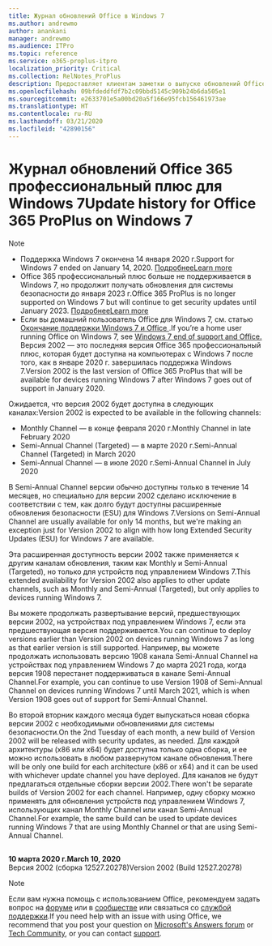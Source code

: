 ```yaml
---
title: Журнал обновлений Office в Windows 7
ms.author: andrewmo
author: anankani
manager: andrewmo
ms.audience: ITPro
ms.topic: reference
ms.service: o365-proplus-itpro
localization_priority: Critical
ms.collection: RelNotes_ProPlus
description: Предоставляет клиентам заметки о выпуске обновлений Office 365 профессиональный плюс для Windows 7
ms.openlocfilehash: 09bfdeddfdf7b2c09bbd5145c909b24b6da505e1
ms.sourcegitcommit: e2633701e5a00bd20a5f166e95fcb156461973ae
ms.translationtype: HT
ms.contentlocale: ru-RU
ms.lasthandoff: 03/21/2020
ms.locfileid: "42890156"
---
```

# <a name="update-history-for-office-365-proplus-on-windows-7"></a><span data-ttu-id="50c04-103">Журнал обновлений Office 365 профессиональный плюс для Windows 7</span><span class="sxs-lookup"><span data-stu-id="50c04-103">Update history for Office 365 ProPlus on Windows 7</span></span> 

 > [!NOTE]
>
>- <span data-ttu-id="50c04-104">Поддержка Windows 7 окончена 14 января 2020 г.</span><span class="sxs-lookup"><span data-stu-id="50c04-104">Support for Windows 7 ended on January 14, 2020.</span></span> [<span data-ttu-id="50c04-105">Подробнее</span><span class="sxs-lookup"><span data-stu-id="50c04-105">Learn more</span></span>](https://www.microsoft.com/microsoft-365/windows/end-of-windows-7-support?rtc=1)
>- <span data-ttu-id="50c04-106">Office 365 профессиональный плюс больше не поддерживается в Windows 7, но продолжит получать обновления для системы безопасности до января 2023 г.</span><span class="sxs-lookup"><span data-stu-id="50c04-106">Office 365 ProPlus is no longer supported on Windows 7 but will continue to get security updates until January 2023.</span></span> [<span data-ttu-id="50c04-107">Подробнее</span><span class="sxs-lookup"><span data-stu-id="50c04-107">Learn more</span></span>](https://docs.microsoft.com/DeployOffice/windows-7-support)
>- <span data-ttu-id="50c04-108">Если вы домашний пользователь Office для Windows 7, см. статью [Окончание поддержки Windows 7 и Office ](https://support.office.com/en-us/article/windows-7-end-of-support-and-office-78f20fab-b57b-44d7-8368-06a8493f3cb9?ui=en-US&rs=en-US&ad=US).</span><span class="sxs-lookup"><span data-stu-id="50c04-108">If you’re a home user running Office on Windows 7, see [Windows 7 end of support and Office.](https://support.office.com/en-us/article/windows-7-end-of-support-and-office-78f20fab-b57b-44d7-8368-06a8493f3cb9?ui=en-US&rs=en-US&ad=US)</span></span>
<span data-ttu-id="50c04-109">Версия 2002 — это последняя версия Office 365 профессиональный плюс, которая будет доступна на компьютерах с Windows 7 после того, как в январе 2020 г. завершилась поддержка Windows 7.</span><span class="sxs-lookup"><span data-stu-id="50c04-109">Version 2002 is the last version of Office 365 ProPlus that will be available for devices running Windows 7 after Windows 7 goes out of support in January 2020.</span></span>  

<span data-ttu-id="50c04-110">Ожидается, что версия 2002 будет доступна в следующих каналах:</span><span class="sxs-lookup"><span data-stu-id="50c04-110">Version 2002 is expected to be available in the following channels:</span></span>
- <span data-ttu-id="50c04-111">Monthly Channel — в конце февраля 2020 г.</span><span class="sxs-lookup"><span data-stu-id="50c04-111">Monthly Channel in late February 2020</span></span>
- <span data-ttu-id="50c04-112">Semi-Annual Channel (Targeted) — в марте 2020 г.</span><span class="sxs-lookup"><span data-stu-id="50c04-112">Semi-Annual Channel (Targeted) in March 2020</span></span>
- <span data-ttu-id="50c04-113">Semi-Annual Channel — в июле 2020 г.</span><span class="sxs-lookup"><span data-stu-id="50c04-113">Semi-Annual Channel in July 2020</span></span>

<span data-ttu-id="50c04-114">В Semi-Annual Channel версии обычно доступны только в течение 14 месяцев, но специально для версии 2002 сделано исключение в соответствии с тем, как долго будут доступны расширенные обновления безопасности (ESU) для Windows 7.</span><span class="sxs-lookup"><span data-stu-id="50c04-114">Versions on Semi-Annual Channel are usually available for only 14 months, but we're making an exception just for Version 2002 to align with how long Extended Security Updates (ESU) for Windows 7 are available.</span></span>

<span data-ttu-id="50c04-115">Эта расширенная доступность версии 2002 также применяется к другим каналам обновления, таким как Monthly и Semi-Annual (Targeted), но только для устройств под управлением Windows 7.</span><span class="sxs-lookup"><span data-stu-id="50c04-115">This extended availability for Version 2002 also applies to other update channels, such as Monthly and Semi-Annual (Targeted), but only applies to devices running Windows 7.</span></span>

<span data-ttu-id="50c04-116">Вы можете продолжать развертывание версий, предшествующих версии 2002, на устройствах под управлением Windows 7, если эта предшествующая версия поддерживается.</span><span class="sxs-lookup"><span data-stu-id="50c04-116">You can continue to deploy versions earlier than Version 2002 on devices running Windows 7 as long as that earlier version is still supported.</span></span> <span data-ttu-id="50c04-117">Например, вы можете продолжать использовать версию 1908 канала Semi-Annual Channel на устройствах под управлением Windows 7 до марта 2021 года, когда версия 1908 перестанет поддерживаться в канале Semi-Annual Channel.</span><span class="sxs-lookup"><span data-stu-id="50c04-117">For example, you can continue to use Version 1908 of Semi-Annual Channel on devices running Windows 7 until March 2021, which is when Version 1908 goes out of support for Semi-Annual Channel.</span></span>

<span data-ttu-id="50c04-118">Во второй вторник каждого месяца будет выпускаться новая сборка версии 2002 с необходимыми обновлениями для системы безопасности.</span><span class="sxs-lookup"><span data-stu-id="50c04-118">On the 2nd Tuesday of each month, a new build of Version 2002 will be released with security updates, as needed.</span></span> <span data-ttu-id="50c04-119">Для каждой архитектуры (x86 или x64) будет доступна только одна сборка, и ее можно использовать в любом развернутом канале обновления.</span><span class="sxs-lookup"><span data-stu-id="50c04-119">There will be only one build for each architecture (x86 or x64) and it can be used with whichever update channel you have deployed.</span></span> <span data-ttu-id="50c04-120">Для каналов не будут предлагаться отдельные сборки версии 2002.</span><span class="sxs-lookup"><span data-stu-id="50c04-120">There won't be separate builds of Version 2002 for each channel.</span></span> <span data-ttu-id="50c04-121">Например, одну сборку можно применять для обновления устройств под управлением Windows 7, использующих канал Monthly Channel или канал Semi-Annual Channel.</span><span class="sxs-lookup"><span data-stu-id="50c04-121">For example, the same build can be used to update devices running Windows 7 that are using Monthly Channel or that are using Semi-Annual Channel.</span></span>

##

[//]: # (НЕ УДАЛЯТЬ)

<span data-ttu-id="50c04-123">**10 марта 2020 г.**</span><span class="sxs-lookup"><span data-stu-id="50c04-123">**March 10, 2020**</span></span><br/>
<span data-ttu-id="50c04-124">Версия 2002 (сборка 12527.20278)</span><span class="sxs-lookup"><span data-stu-id="50c04-124">Version 2002 (Build 12527.20278)</span></span><br/>




> [!NOTE]
> <span data-ttu-id="50c04-125">Если вам нужна помощь с использованием Office, рекомендуем задать вопрос на [форуме](https://answers.microsoft.com/) или в [сообществе](https://techcommunity.microsoft.com/) или связаться со [службой поддержки](https://support.microsoft.com/contactus).</span><span class="sxs-lookup"><span data-stu-id="50c04-125">If you need help with an issue with using Office, we recommend that you post your question on [Microsoft's Answers forum](https://answers.microsoft.com/) or [Tech Community](https://techcommunity.microsoft.com/), or you can contact [support](https://support.microsoft.com/contactus).</span></span>
